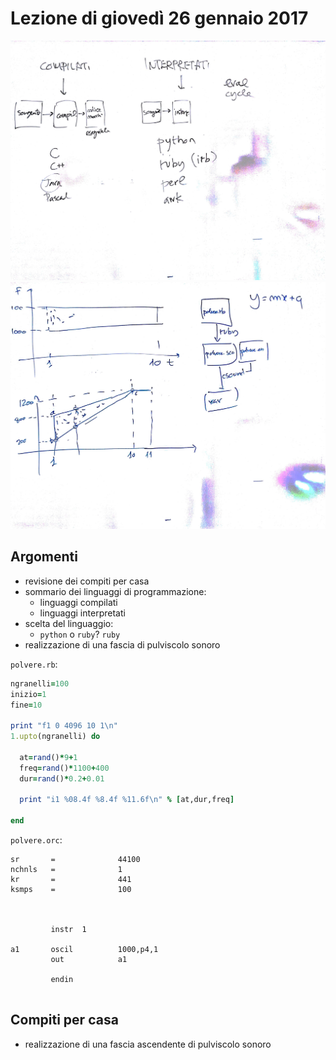 # Lezione di giovedì 26 gennaio 2017

![whiteboard](./TR_I_20170126_1.jpg)
![whiteboard](./TR_I_20170126_2.jpg)

## Argomenti

* revisione dei compiti per casa
* sommario dei linguaggi di programmazione:
  * linguaggi compilati
  * linguaggi interpretati
* scelta del linguaggio:
  * `python` o `ruby`? `ruby`
* realizzazione di una fascia di pulviscolo sonoro

`polvere.rb`:

```ruby
ngranelli=100
inizio=1
fine=10

print "f1 0 4096 10 1\n"
1.upto(ngranelli) do
  
  at=rand()*9+1
  freq=rand()*1100+400
  dur=rand()*0.2+0.01
  
  print "i1 %08.4f %8.4f %11.6f\n" % [at,dur,freq]

end
```

`polvere.orc`:

```csound
sr       =              44100
nchnls   =              1
kr       =              441
ksmps    =              100


                 
         instr  1

a1       oscil          1000,p4,1
         out            a1  
             
         endin
         
```


## Compiti per casa

* realizzazione di una fascia ascendente di pulviscolo sonoro
